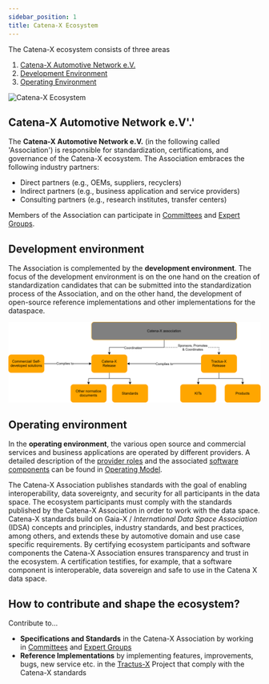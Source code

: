 ```yaml
---
sidebar_position: 1
title: Catena-X Ecosystem
---
```


The Catena-X ecosystem consists of three areas

1. [Catena-X Automotive Network e.V.](01-ecosystem.md#catena-x-automotive-network-ev)
2. [Development Environment](01-ecosystem.md#development-environment)
3. [Operating Environment](01-ecosystem.md#operating-environment)

![Catena-X Ecosystem](./assets/catena-x-ecosytem.png)

## Catena-X Automotive Network e.V'.'

The **Catena-X Automotive Network e.V.** (in the following called 'Association') is responsible for standardization, certifications, and governance of the Catena-X ecosystem. The Association embraces the following industry partners:

- Direct partners (e.g., OEMs, suppliers, recyclers)
- Indirect partners (e.g., business application and service providers)
- Consulting partners (e.g., research institutes, transfer centers)

Members of the Association can participate in [Committees](../02-organizational-structure/overview-roles/catena-x-roles.md#Committee) and [Expert Groups](../02-organizational-structure/overview-roles/catena-x-roles.md#expert-group).

## Development environment

The Association is complemented by the **development environment**. The focus of the development environment is on the one hand on the creation of standardization candidates that can be submitted into the standardization process of the Association, and on the other hand, the development of open-source reference implementations and other implementations for the dataspace.

![Catena-X Development environment](assets/cx-development-environment.drawio.svg)

## Operating environment

In the **operating environment**, the various open source and commercial services and business applications are operated by different providers. A detailed description of the [provider roles](https://catenax-ev.github.io/docs/next/operating-model/who-roles-in-the-catena-x-ecosystem) and the associated [software components](https://catenax-ev.github.io/docs/next/operating-model/what-service-map) can be found in [Operating Model](https://catenax-ev.github.io/docs/next/operating-model/operating-model).

The Catena-X Association publishes standards with the goal of enabling interoperability, data sovereignty, and security for all participants in the data space. The ecosystem participants must comply with the standards published by the Catena-X Association in order to work with the data space. Catena-X standards build on Gaia-X / *International Data Space Association* (IDSA) concepts and principles, industry standards, and best practices, among others, and extends these by automotive domain and use case specific requirements. By certifying ecosystem participants and software components the Catena-X Association ensures transparency and trust in the ecosystem. A certification testifies, for example, that a software component is interoperable, data sovereign and safe to use in the Catena X data space.

## How to contribute and shape the ecosystem?

Contribute to...

- **Specifications and Standards** in the Catena-X Association by working in [Committees](../02-organizational-structure/overview-roles/catena-x-roles.md#Committee) and [Expert Groups](../02-organizational-structure/overview-roles/catena-x-roles.md#expert-group)
- **Reference Implementations** by implementing features, improvements, bugs, new service etc. in the [Tractus-X](https://eclipse-tractusx.github.io/) Project that comply with the Catena-X standards
